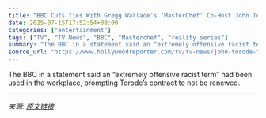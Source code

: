 ```yaml
---
title: "BBC Cuts Ties With Gregg Wallace’s ‘MasterChef’ Co-Host John Torode Over Racist Remark"
date: 2025-07-15T17:52:54+08:00
categories: ["entertainment"]
tags: ["TV", "TV News", "BBC", "Masterchef", "reality series"]
summary: "The BBC in a statement said an “extremely offensive racist term” had been used in the workplace, prompting Torode’s contract to not be renewed."
source_url: "https://www.hollywoodreporter.com/tv/tv-news/john-torode-fired-gregg-wallace-masterchef-co-host-racist-remark-1236315423/"
---
```


The BBC in a statement said an “extremely offensive racist term” had been used in the workplace, prompting Torode’s contract to not be renewed.

---

*来源: [原文链接](https://www.hollywoodreporter.com/tv/tv-news/john-torode-fired-gregg-wallace-masterchef-co-host-racist-remark-1236315423/)*
